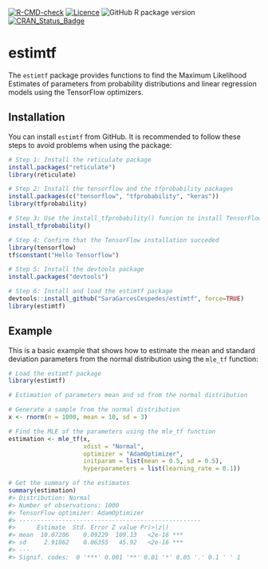 
<!-- README.md is generated from README.Rmd. Please edit that file -->

<!-- badges: start -->

[![R-CMD-check](https://github.com/SaraGarcesCespedes/estimtf/workflows/R-CMD-check/badge.svg)](https://github.com/SaraGarcesCespedes/estimtf/actions)
[![Licence](https://img.shields.io/badge/licence-GPL--3-blue.svg)](https://www.gnu.org/licenses/gpl-3.0.en.html)
![GitHub R package
version](https://img.shields.io/github/r-package/v/SaraGarcesCespedes/estimtf)
[![CRAN\_Status\_Badge](https://www.r-pkg.org/badges/version/estimtf)](https://cran.r-project.org/package=estimtf)
<!-- [![Travis build status](https://travis-ci.com/SaraGarcesCespedes/estimtf.svg?branch=master)](https://travis-ci.com/SaraGarcesCespedes/estimtf) -->
<!-- badges: end -->

# estimtf

The `estimtf` package provides functions to find the Maximum Likelihood
Estimates of parameters from probability distributions and linear
regression models using the TensorFlow optimizers.

## Installation

You can install `estimtf` from GitHub. It is recommended to follow these
steps to avoid problems when using the package:

``` r
# Step 1: Install the reticulate package
install.packages("reticulate")
library(reticulate)

# Step 2: Install the tensorflow and the tfprobability packages
install.packages(c("tensorflow", "tfprobability", "keras"))
library(tfprobability)

# Step 3: Use the install_tfprobability() funcion to install TensorFlow and TensorFlow Probability modules
install_tfprobability()

# Step 4: Confirm that the TensorFlow installation succeded
library(tensorflow)
tf$constant("Hello Tensorflow")

# Step 5: Install the devtools package
install.packages("devtools")

# Step 6: Install and load the estimtf package
devtools::install_github("SaraGarcesCespedes/estimtf", force=TRUE)
library(estimtf)
```

## Example

This is a basic example that shows how to estimate the mean and standard
deviation parameters from the normal distribution using the `mle_tf`
function:

``` r
# Load the estimtf package
library(estimtf)

# Estimation of parameters mean and sd from the normal distribution

# Generate a sample from the normal distribution
x <- rnorm(n = 1000, mean = 10, sd = 3)

# Find the MLE of the parameters using the mle_tf function
estimation <- mle_tf(x, 
                     xdist = "Normal", 
                     optimizer = "AdamOptimizer",
                     initparam = list(mean = 0.5, sd = 0.5),
                     hyperparameters = list(learning_rate = 0.1))

# Get the summary of the estimates
summary(estimation)
#> Distribution: Normal 
#> Number of observations: 1000 
#> TensorFlow optimizer: AdamOptimizer 
#> ---------------------------------------------------
#>      Estimate  Std. Error Z value Pr(>|z|)    
#> mean  10.07206    0.09229  109.13   <2e-16 ***
#> sd     2.91862    0.06355   45.92   <2e-16 ***
#> ---
#> Signif. codes:  0 '***' 0.001 '**' 0.01 '*' 0.05 '.' 0.1 ' ' 1
```
